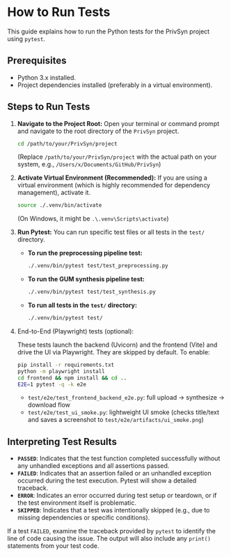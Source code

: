 # How to Run Tests

This guide explains how to run the Python tests for the PrivSyn project using `pytest`.

## Prerequisites

*   Python 3.x installed.
*   Project dependencies installed (preferably in a virtual environment).

## Steps to Run Tests

1.  **Navigate to the Project Root:**
    Open your terminal or command prompt and navigate to the root directory of the `PrivSyn` project.

    ```bash
    cd /path/to/your/PrivSyn/project
    ```
    (Replace `/path/to/your/PrivSyn/project` with the actual path on your system, e.g., `/Users/x/Documents/GitHub/PrivSyn`)

2.  **Activate Virtual Environment (Recommended):**
    If you are using a virtual environment (which is highly recommended for dependency management), activate it.

    ```bash
    source ./.venv/bin/activate
    ```
    (On Windows, it might be `.\.venv\Scripts\activate`)

3.  **Run Pytest:**
    You can run specific test files or all tests in the `test/` directory.

    *   **To run the preprocessing pipeline test:**
        ```bash
        ./.venv/bin/pytest test/test_preprocessing.py
        ```

    *   **To run the GUM synthesis pipeline test:**
        ```bash
        ./.venv/bin/pytest test/test_synthesis.py
        ```

    *   **To run all tests in the `test/` directory:**
        ```bash
        ./.venv/bin/pytest test/
        ```

4.  End-to-End (Playwright) tests (optional):

    These tests launch the backend (Uvicorn) and the frontend (Vite) and drive the UI via Playwright. They are skipped by default. To enable:

    ```bash
    pip install -r requirements.txt
    python -m playwright install
    cd frontend && npm install && cd ..
    E2E=1 pytest -q -k e2e
    ```

    - `test/e2e/test_frontend_backend_e2e.py`: full upload → synthesize → download flow
    - `test/e2e/test_ui_smoke.py`: lightweight UI smoke (checks title/text and saves a screenshot to `test/e2e/artifacts/ui_smoke.png`)

## Interpreting Test Results

*   **`PASSED`**: Indicates that the test function completed successfully without any unhandled exceptions and all assertions passed.
*   **`FAILED`**: Indicates that an assertion failed or an unhandled exception occurred during the test execution. Pytest will show a detailed traceback.
*   **`ERROR`**: Indicates an error occurred during test setup or teardown, or if the test environment itself is problematic.
*   **`SKIPPED`**: Indicates that a test was intentionally skipped (e.g., due to missing dependencies or specific conditions).

If a test `FAILED`, examine the traceback provided by `pytest` to identify the line of code causing the issue. The output will also include any `print()` statements from your test code.
